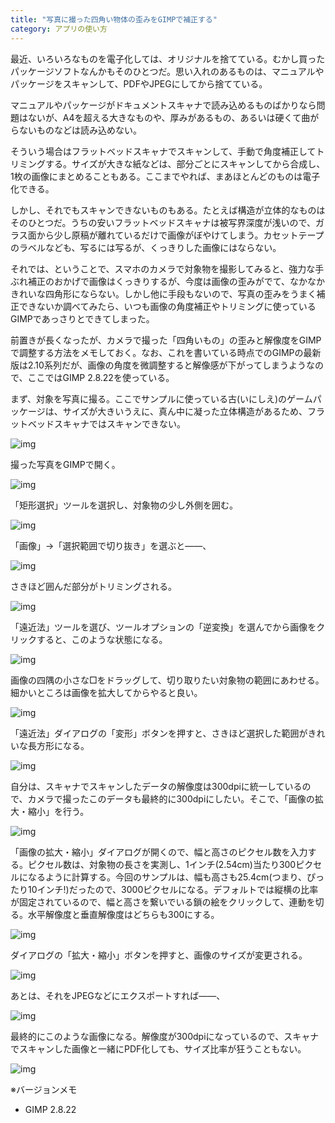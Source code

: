 ```yaml
---
title: "写真に撮った四角い物体の歪みをGIMPで補正する"
category: アプリの使い方
---
```


最近、いろいろなものを電子化しては、オリジナルを捨てている。むかし買ったパッケージソフトなんかもそのひとつだ。思い入れのあるものは、マニュアルやパッケージをスキャンして、PDFやJPEGにしてから捨てている。

マニュアルやパッケージがドキュメントスキャナで読み込めるものばかりなら問題はないが、A4を超える大きなものや、厚みがあるもの、あるいは硬くて曲がらないものなどは読み込めない。

そういう場合はフラットベッドスキャナでスキャンして、手動で角度補正してトリミングする。サイズが大きな紙などは、部分ごとにスキャンしてから合成し、1枚の画像にまとめることもある。ここまでやれば、まあほとんどのものは電子化できる。

しかし、それでもスキャンできないものもある。たとえば構造が立体的なものはそのひとつだ。うちの安いフラットベッドスキャナは被写界深度が浅いので、ガラス面から少し原稿が離れているだけで画像がぼやけてしまう。カセットテープのラベルなども、写るには写るが、くっきりした画像にはならない。

それでは、ということで、スマホのカメラで対象物を撮影してみると、強力な手ぶれ補正のおかげで画像はくっきりするが、今度は画像の歪みがでて、なかなかきれいな四角形にならない。しかし他に手段もないので、写真の歪みをうまく補正できないか調べてみたら、いつも画像の角度補正やトリミングに使っているGIMPであっさりとできてしまった。

前置きが長くなったが、カメラで撮った「四角いもの」の歪みと解像度をGIMPで調整する方法をメモしておく。なお、これを書いている時点でのGIMPの最新版は2.10系列だが、画像の角度を微調整すると解像感が下がってしまうようなので、ここではGIMP 2.8.22を使っている。

まず、対象を写真に撮る。ここでサンプルに使っている古(いにしえ)のゲームパッケージは、サイズが大きいうえに、真ん中に凝った立体構造があるため、フラットベッドスキャナではスキャンできない。

![img](img/20181007-001.jpg)

撮った写真をGIMPで開く。

![img](img/20181007-002.png)

「矩形選択」ツールを選択し、対象物の少し外側を囲む。

![img](img/20181007-003.png)

「画像」→「選択範囲で切り抜き」を選ぶと――、

![img](img/20181007-004.png)

さきほど囲んだ部分がトリミングされる。

![img](img/20181007-005.png)

「遠近法」ツールを選び、ツールオプションの「逆変換」を選んでから画像をクリックすると、このような状態になる。

![img](img/20181007-006.png)

画像の四隅の小さな□をドラッグして、切り取りたい対象物の範囲にあわせる。細かいところは画像を拡大してからやると良い。

![img](img/20181007-007.png)

「遠近法」ダイアログの「変形」ボタンを押すと、さきほど選択した範囲がきれいな長方形になる。

![img](img/20181007-008.png)

自分は、スキャナでスキャンしたデータの解像度は300dpiに統一しているので、カメラで撮ったこのデータも最終的に300dpiにしたい。そこで、「画像の拡大・縮小」を行う。

![img](img/20181007-009.png)

「画像の拡大・縮小」ダイアログが開くので、幅と高さのピクセル数を入力する。ピクセル数は、対象物の長さを実測し、1インチ(2.54cm)当たり300ピクセルになるように計算する。今回のサンプルは、幅も高さも25.4cm(つまり、ぴったり10インチ!)だったので、3000ピクセルになる。デフォルトでは縦横の比率が固定されているので、幅と高さを繋いでいる鎖の絵をクリックして、連動を切る。水平解像度と垂直解像度はどちらも300にする。

![img](img/20181007-010.png)

ダイアログの「拡大・縮小」ボタンを押すと、画像のサイズが変更される。

![img](img/20181007-011.png)

あとは、それをJPEGなどにエクスポートすれば――、

![img](img/20181007-012.png)

最終的にこのような画像になる。解像度が300dpiになっているので、スキャナでスキャンした画像と一緒にPDF化しても、サイズ比率が狂うこともない。

![img](img/20181007-013.jpg)

※バージョンメモ

- GIMP 2.8.22
